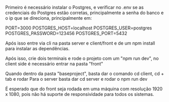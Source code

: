 Primeiro é necessário instalar o Postgres, e verificar no .env se as credenciais do Postgres estão corretas, principalmente a senha do banco e o ip que se direciona, principalmente em:

PORT=3000
POSTGRES_HOST=localhost
POSTGRES_USER=postgres
POSTGRES_PASSWORD=123456
POSTGRES_PORT=5432

Após isso entre via cli na pasta server e client/front e de um npm install para instalar as dependências.

Após isso, crie dois terminais e rode o projeto com um "npm run dev", no client side é necessário entrar na pasta "front"

Quando dentro da pasta "baseproject", basta dar o comando cd client, cd + tab e rodar
Para o server basta dar cd server e rodar o npm run dev

É esperado que do front seja rodada em uma máquina com resolução 1920 x 1080, pois não há suporte de responsividade para todos os sistemas.

